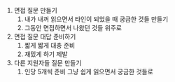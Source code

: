 1. 면접 질문 만들기
	1. 내가 내꺼 읽으면서 타인이 되었을 때 궁금한 것들 만들기
	2. 그동안 면접하면서 나왔던 것들 위주로
2. 면접 질문 대답 준비하기
	1. 짧게 짧게 대충 준비
	2. 재밌게 하기 제발
3. 다른 지원자들 질문 만들기
	1. 인당 5개씩 준비 그냥 쉽게 읽으면서 궁금한 것들로